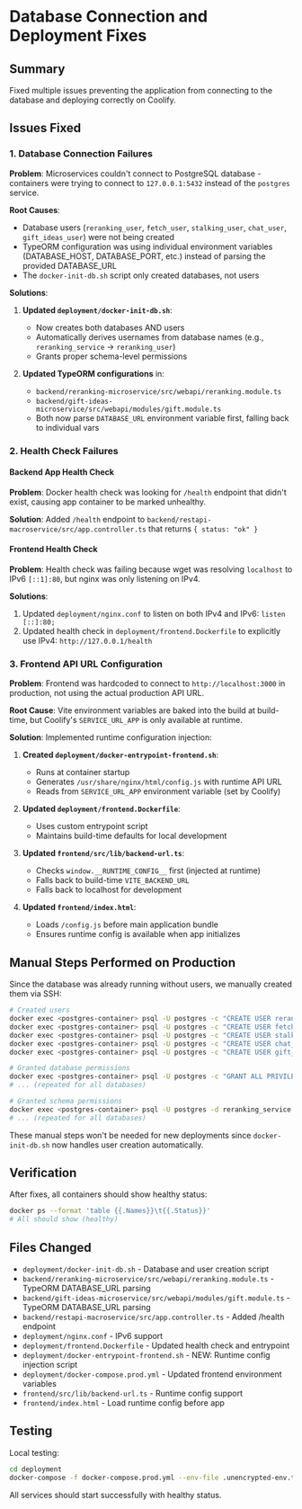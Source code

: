 # Database Connection and Deployment Fixes

## Summary

Fixed multiple issues preventing the application from connecting to the database and deploying correctly on Coolify.

## Issues Fixed

### 1. Database Connection Failures

**Problem**: Microservices couldn't connect to PostgreSQL database - containers were trying to connect to `127.0.0.1:5432` instead of the `postgres` service.

**Root Causes**:

- Database users (`reranking_user`, `fetch_user`, `stalking_user`, `chat_user`, `gift_ideas_user`) were not being created
- TypeORM configuration was using individual environment variables (DATABASE_HOST, DATABASE_PORT, etc.) instead of parsing the provided DATABASE_URL
- The `docker-init-db.sh` script only created databases, not users

**Solutions**:

1. **Updated `deployment/docker-init-db.sh`**:
   - Now creates both databases AND users
   - Automatically derives usernames from database names (e.g., `reranking_service` → `reranking_user`)
   - Grants proper schema-level permissions

2. **Updated TypeORM configurations** in:
   - `backend/reranking-microservice/src/webapi/reranking.module.ts`
   - `backend/gift-ideas-microservice/src/webapi/modules/gift.module.ts`
   - Both now parse `DATABASE_URL` environment variable first, falling back to individual vars

### 2. Health Check Failures

#### Backend App Health Check

**Problem**: Docker health check was looking for `/health` endpoint that didn't exist, causing app container to be marked unhealthy.

**Solution**: Added `/health` endpoint to `backend/restapi-macroservice/src/app.controller.ts` that returns `{ status: "ok" }`

#### Frontend Health Check

**Problem**: Health check was failing because wget was resolving `localhost` to IPv6 `[::1]:80`, but nginx was only listening on IPv4.

**Solutions**:

1. Updated `deployment/nginx.conf` to listen on both IPv4 and IPv6: `listen [::]:80;`
2. Updated health check in `deployment/frontend.Dockerfile` to explicitly use IPv4: `http://127.0.0.1/health`

### 3. Frontend API URL Configuration

**Problem**: Frontend was hardcoded to connect to `http://localhost:3000` in production, not using the actual production API URL.

**Root Cause**: Vite environment variables are baked into the build at build-time, but Coolify's `SERVICE_URL_APP` is only available at runtime.

**Solution**: Implemented runtime configuration injection:

1. **Created `deployment/docker-entrypoint-frontend.sh`**:
   - Runs at container startup
   - Generates `/usr/share/nginx/html/config.js` with runtime API URL
   - Reads from `SERVICE_URL_APP` environment variable (set by Coolify)

2. **Updated `deployment/frontend.Dockerfile`**:
   - Uses custom entrypoint script
   - Maintains build-time defaults for local development

3. **Updated `frontend/src/lib/backend-url.ts`**:
   - Checks `window.__RUNTIME_CONFIG__` first (injected at runtime)
   - Falls back to build-time `VITE_BACKEND_URL`
   - Falls back to localhost for development

4. **Updated `frontend/index.html`**:
   - Loads `/config.js` before main application bundle
   - Ensures runtime config is available when app initializes

## Manual Steps Performed on Production

Since the database was already running without users, we manually created them via SSH:

```bash
# Created users
docker exec <postgres-container> psql -U postgres -c "CREATE USER reranking_user WITH PASSWORD 'reranking_password';"
docker exec <postgres-container> psql -U postgres -c "CREATE USER fetch_user WITH PASSWORD 'fetch_password';"
docker exec <postgres-container> psql -U postgres -c "CREATE USER stalking_user WITH PASSWORD 'stalking_password';"
docker exec <postgres-container> psql -U postgres -c "CREATE USER chat_user WITH PASSWORD 'chat_password';"
docker exec <postgres-container> psql -U postgres -c "CREATE USER gift_ideas_user WITH PASSWORD 'gift_ideas_password';"

# Granted database permissions
docker exec <postgres-container> psql -U postgres -c "GRANT ALL PRIVILEGES ON DATABASE reranking_service TO reranking_user;"
# ... (repeated for all databases)

# Granted schema permissions
docker exec <postgres-container> psql -U postgres -d reranking_service -c "GRANT ALL ON SCHEMA public TO reranking_user; ALTER DEFAULT PRIVILEGES IN SCHEMA public GRANT ALL ON TABLES TO reranking_user; ALTER DEFAULT PRIVILEGES IN SCHEMA public GRANT ALL ON SEQUENCES TO reranking_user;"
# ... (repeated for all databases)
```

These manual steps won't be needed for new deployments since `docker-init-db.sh` now handles user creation automatically.

## Verification

After fixes, all containers should show healthy status:

```bash
docker ps --format 'table {{.Names}}\t{{.Status}}'
# All should show (healthy)
```

## Files Changed

- `deployment/docker-init-db.sh` - Database and user creation script
- `backend/reranking-microservice/src/webapi/reranking.module.ts` - TypeORM DATABASE_URL parsing
- `backend/gift-ideas-microservice/src/webapi/modules/gift.module.ts` - TypeORM DATABASE_URL parsing
- `backend/restapi-macroservice/src/app.controller.ts` - Added /health endpoint
- `deployment/nginx.conf` - IPv6 support
- `deployment/frontend.Dockerfile` - Updated health check and entrypoint
- `deployment/docker-entrypoint-frontend.sh` - NEW: Runtime config injection script
- `deployment/docker-compose.prod.yml` - Updated frontend environment variables
- `frontend/src/lib/backend-url.ts` - Runtime config support
- `frontend/index.html` - Load runtime config before app

## Testing

Local testing:

```bash
cd deployment
docker-compose -f docker-compose.prod.yml --env-file .unencrypted-env.test up --build
```

All services should start successfully with healthy status.
